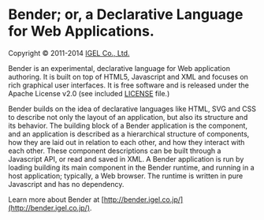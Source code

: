 # Bender; or, a Declarative Language for Web Applications.

Copyright © 2011-2014 [IGEL Co., Ltd.](http://www.igel.co.jp/bender/)

Bender is an experimental, declarative language for Web application authoring.
It is built on top of HTML5, Javascript and XML and focuses on rich graphical
user interfaces. It is free software and is released under the Apache License
v2.0 (see included
[LICENSE](https://github.com/bendr/bender/blob/master/LICENSE) file.)

Bender builds on the idea of declarative languages like HTML, SVG and CSS to
describe not only the layout of an application, but also its structure and its
behavior. The building block of a Bender application is the component, and an
application is described as a hierarchical structure of components, how they
are laid out in relation to each other, and how they interact with each other.
These component descriptions can be built through a Javascript API, or read and
saved in XML. A Bender application is run by loading building its main
component in the Bender runtime, and running in a host application; typically, a
Web browser. The runtime is written in pure Javascript and has no dependency.

Learn more about Bender at
[http://bender.igel.co.jp/](http://bender.igel.co.jp/).
